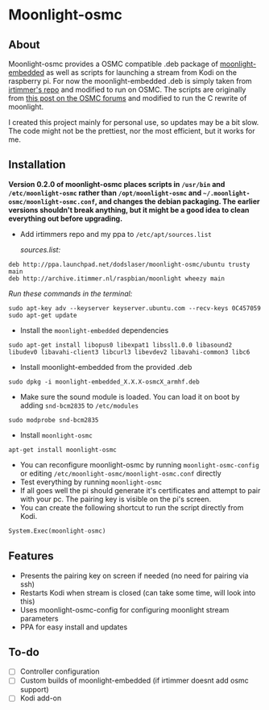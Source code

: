 # Moonlight-osmc
## About
Moonlight-osmc provides a OSMC compatible .deb package of [moonlight-embedded](https://github.com/irtimmer/moonlight-embedded) as well as scripts for launching a stream from Kodi on the raspberry pi. For now the moonlight-embedded .deb is simply taken from [irtimmer's repo](http://archive.itimmer.nl/raspbian/moonlight/) and modified to run on OSMC. The scripts are originally from [this post on the OSMC forums](https://discourse.osmc.tv/t/limelight-embedded-and-osmc/1884/18) and modified to run the C rewrite of moonlight.

I created this project mainly for personal use, so updates may be a bit slow. The code might not be the prettiest, nor the most efficient, but it works for me.


## Installation
**Version 0.2.0 of moonlight-osmc places scripts in `/usr/bin` and `/etc/moonlight-osmc` rather than `/opt/moonlight-osmc` and `~/.moonlight-osmc/moonlight-osmc.conf`, and changes the debian packaging. The earlier versions shouldn't break anything, but it might be a good idea to clean everything out before upgrading.**

- Add irtimmers repo and my ppa to `/etc/apt/sources.list`

  *sources.list:*
```sourceslist
deb http://ppa.launchpad.net/dodslaser/moonlight-osmc/ubuntu trusty main
deb http://archive.itimmer.nl/raspbian/moonlight wheezy main
```
*Run these commands in the terminal:*
```shell
sudo apt-key adv --keyserver keyserver.ubuntu.com --recv-keys 0C457059
sudo apt-get update
```
- Install the `moonlight-embedded` dependencies
```
sudo apt-get install libopus0 libexpat1 libssl1.0.0 libasound2 libudev0 libavahi-client3 libcurl3 libevdev2 libavahi-common3 libc6
```
- Install moonlight-embedded from the provided .deb
```shell
sudo dpkg -i moonlight-embedded_X.X.X-osmcX_armhf.deb
```
- Make sure the sound module is loaded. You can load it on boot by adding `snd-bcm2835` to `/etc/modules`
```shell
sudo modprobe snd-bcm2835
```
- Install `moonlight-osmc`
```
apt-get install moonlight-osmc
```
- You can reconfigure moonlight-osmc by running `moonlight-osmc-config` or editing `/etc/moonlight-osmc/moonlight-osmc.conf` directly
- Test everything by running `moonlight-osmc`
- If all goes well the pi should generate it's certificates and attempt to pair with your pc. The pairing key is visible on the pi's screen.
- You can create the following shortcut to run the script directly from Kodi.
```python
System.Exec(moonlight-osmc)
```

## Features
- Presents the pairing key on screen if needed (no need for pairing via ssh)
- Restarts Kodi when stream is closed (can take some time, will look into this)
- Uses moonlight-osmc-config for configuring moonlight stream parameters
- PPA for easy install and updates

## To-do
- [ ] Controller configuration
- [ ] Custom builds of moonlight-embedded (if irtimmer doesnt add osmc support)
- [ ] Kodi add-on

